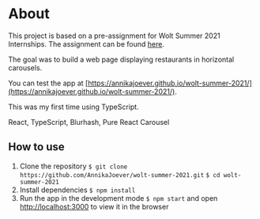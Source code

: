 # About

This project is based on a pre-assignment for Wolt Summer 2021 Internships. The assignment can be found [here](https://github.com/woltapp/summer2021-internship).

The goal was to build a web page displaying restaurants in horizontal carousels.

You can test the app at [https://annikajoever.github.io/wolt-summer-2021/](https://annikajoever.github.io/wolt-summer-2021/).

This was my first time using TypeScript.

React, TypeScript, Blurhash, Pure React Carousel

## How to use

1. Clone the repository
`$ git clone https://github.com/AnnikaJoever/wolt-summer-2021.git`
`$ cd wolt-summer-2021`
2. Install dependencies
`$ npm install`
3. Run the app in the development mode `$ npm start` and open [http://localhost:3000](http://localhost:3000) to view it in the browser
